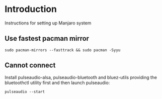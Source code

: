 # Introduction
Instructions for setting up Manjaro system

## Use fastest pacman mirror
```
sudo pacman-mirrors --fasttrack && sudo pacman -Syyu
```
## Cannot connect
Install pulseaudio-alsa, pulseaudio-bluetooth and bluez-utils providing the
bluetoothctl utility first and then launch pulseaudio:
```
pulseaudio --start
```
